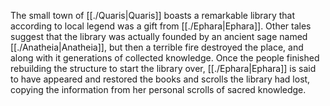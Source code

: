 The small town of [[./Quaris|Quaris]] boasts a remarkable library that according to local legend was a gift from [[./Ephara|Ephara]]. Other tales suggest that the library was actually founded by an ancient sage named [[./Anatheia|Anatheia]], but then a terrible fire destroyed the place, and along with it generations of collected knowledge. Once the people finished rebuilding the structure to start the library over, [[./Ephara|Ephara]] is said to have appeared and restored the books and scrolls the library had lost, copying the information from her personal scrolls of sacred knowledge.